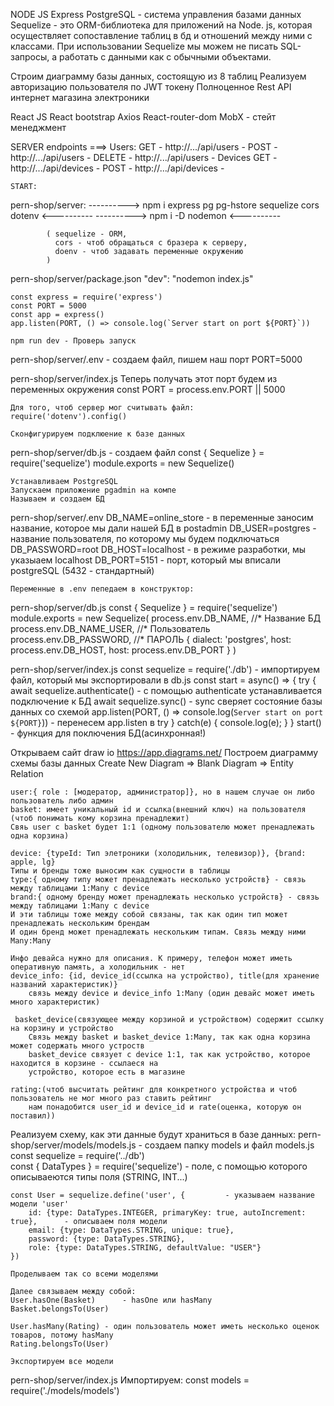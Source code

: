 NODE JS
Express
PostgreSQL - система управления базами данных
Sequelize - это ORM-библиотека для приложений на Node. js, которая осуществляет сопоставление таблиц в бд и отношений между ними с классами. При использовании Sequelize мы можем не писать SQL-запросы, а работать с данными как с обычными объектами.

Строим диаграмму базы данных, состоящую из 8 таблиц
Реализуем авторизацию пользователя по JWT токену
Полноценное Rest API интернет магазина электроники

React JS
React bootstrap
Axios
React-router-dom
MobX - стейт менеджмент

SERVER endpoints ===>
Users:
    GET - http://.../api/users -
    POST - http://.../api/users -
    DELETE - http://.../api/users -
Devices
    GET - http://.../api/devices -
    POST - http://.../api/devices -


    START: 

pern-shop/server:
 ---------->   npm i express pg pg-hstore sequelize cors dotenv   <----------
 ---------->   npm i -D nodemon   <----------

            ( sequelize - ORM, 
              cors - чтоб обращаться с бразера к серверу, 
              doenv - чтоб задавать переменные окружению 
            )

pern-shop/server/package.json
    "dev": "nodemon index.js"

    const express = require('express')
    const PORT = 5000
    const app = express()
    app.listen(PORT, () => console.log(`Server start on port ${PORT}`))

    npm run dev - Проверь запуск

pern-shop/server/.env    - создаем файл, пишем наш порт
    PORT=5000

pern-shop/server/index.js
    Теперь получать этот порт будем из переменных окружения
    const PORT = process.env.PORT || 5000

    Для того, чтоб сервер мог считывать файл:
    require('dotenv').config()

    Сконфигурируем подклюение к базе данных
pern-shop/server/db.js      - создаем файл
    const { Sequelize } = require('sequelize')
    module.exports = new Sequelize()
    
    Устанавливаем PostgreSQL
    Запускаем приложение pgadmin на компе
    Называем и создаем БД

pern-shop/server/.env
    DB_NAME=online_store    - в переменные заносим название, которое мы дали
                            нашей БД в postadmin
    DB_USER=postgres        - название пользователя, по которому мы будем подключаться
    DB_PASSWORD=root
    DB_HOST=localhost       - в режиме разработки, мы указыаем localhost
    DB_PORT=5151            - порт, который мы вписали postgreSQL (5432 - стандартный)
    
    Переменные в .env пепедаем в конструктор:                     
pern-shop/server/db.js 
    const { Sequelize } = require('sequelize')
    module.exports = new Sequelize(
        process.env.DB_NAME,        //* Название БД
        process.env.DB_NAME_USER,   //* Пользователь
        process.env.DB_PASSWORD,    //* ПАРОЛЬ
        {
            dialect: 'postgres',
            host: process.env.DB_HOST,
            host: process.env.DB_PORT
        }
    )

pern-shop/server/index.js 
    const sequelize = require('./db')   - импортируем файл, который мы экспортировали в db.js
    const start = async() => {
        try {
            await sequelize.authenticate()             - с помощью authenticate устанавливается подключение к БД 
            await sequelize.sync()                              - sync сверяет состояние базы данных со схемой
            app.listen(PORT, () => console.log(`Server start on port ${PORT}`))     - перенесем app.listen в try
        } catch(e) {
            console.log(e);
        }
    }
    start()     - функция для поключения БД(асинхронная!)

Открываем сайт draw io
https://app.diagrams.net/ 
    Построем диаграмму схемы базы данных
    Create New Diagram => Blank Diagram => Entity Relation

    user:{ role : [модератор, администратор]}, но в нашем случае он либо пользователь либо админ
    basket: имеет уникальный id и ссылка(внешний ключ) на пользователя (чтоб понимать кому корзина пренадлежит)
    Свяь user c basket будет 1:1 (одному пользователю может пренадлежать одна корзина)

    device: {typeId: Тип элетроники (холодильник, телевизор)}, {brand: apple, lg}
    Типы и бренды тоже выносим как сущности в таблицы
    type:{ одному типу может пренадлежать несколько устройств} - связь между таблицами 1:Many с device
    brand:{ одному бренду может пренадлежать несколько устройств} - связь между таблицами 1:Many с device
    И эти таблицы тоже между собой связаны, так как один тип может пренадлежать нескольким брендам
    И один бренд может пренадлежать нескольким типам. Связь между ними Many:Many

    Инфо девайса нужно для описания. К примеру, телефон может иметь оперативную память, а холодильник - нет
    device_info: {id, device_id(ссылка на устройство), title(для хранение названий характеристик)} 
        связь между device и device_info 1:Many (один девайс может иметь много характеристик)
    
     basket_device(связующее между корзиной и устройством) содержит ссылку на корзину и устройство
        Связь между basket и basket_device 1:Many, так как одна корзина может содержать много устроств
        basket_device связует с device 1:1, так как устройство, которое находится в корзине - ссылаеся на
        устройство, которое есть в магазине
    
    rating:(чтоб высчитать рейтинг для конкретного устройства и чтоб пользователь не мог много раз ставить рейтинг
        нам понадобится user_id и device_id и rate(оценка, которую он поставил))


Реализуем схему, как эти данные будут храниться в базе данных:
pern-shop/server/models/models.js       - создаем папку models и файл models.js
    const sequelize = require('../db')      
    const { DataTypes } = require('sequelize')  - поле, с помощью которого описываеются типы поля (STRING, INT...)

    const User = sequelize.define('user', {         - указываем название модели 'user'
        id: {type: DataTypes.INTEGER, primaryKey: true, autoIncrement: true},      - описываем поля модели
        email: {type: DataTypes.STRING, unique: true},
        password: {type: DataTypes.STRING},
        role: {type: DataTypes.STRING, defaultValue: "USER"}
    })

    Проделываем так со всеми моделями

    Далее связываем между собой:
    User.hasOne(Basket)      - hasOne или hasMany
    Basket.belongsTo(User)

    User.hasMany(Rating) - один пользователь может иметь несколько оценок товаров, потому hasMany
    Rating.belongsTo(User)

    Экспортируем все модели

pern-shop/server/index.js 
    Импортируем:
    const models = require('./models/models')


